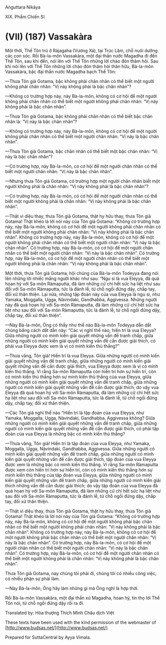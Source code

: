  

Aṅguttara Nikāya

XIX. Phẩm Chiến Sĩ

# (VII) (187) Vassakàra

Một thời, Thế Tôn trú ở Ràjagaha (Vương Xá), tại Trúc Lâm, chỗ nuôi dưỡng các con sóc. Rồi Bà-la-môn Vassakàra, một đại thần nước Magadha đi đến Thế Tôn, sau khi đến, nói lên với Thế Tôn những lời chào đón thăm hỏi. Sau khi nói lên với Thế Tôn những lời chào đón thăm hỏi thân hữu, Bà-la-môn Vassakàra, bậc đại thần nước Magadha bạch Thế Tôn:

—Thưa Tôn giả Gotama, bậc không phải chân nhân có thể biết một người không phải chân nhân: “Vị này không phải là bậc chân nhân”?

—Không có trường hợp này, này Bà-la-môn, không có cơ hội để một người không phải chân nhân có thể biết một người không phải chân nhân: “Vị này không phải là bậc chân nhân”.

—Thưa Tôn giả Gotama, bậc không phải chân nhân có thể biết bậc chân nhân là: “Vị này là bậc chân nhân”?

—Không có trường hợp này, này Bà-la-môn, không có cơ hội để một người không phải chân nhân có thể biết một người chân nhân: “Vị này là bậc chân nhân”.

—Thưa Tôn giả Gotama, bậc chân nhân có thể biết một bậc chân nhân: “Vị này là bậc chân nhân”?

—Có trường hợp, này Bà-la-môn, có cơ hội để một người chân nhân có thể biết một người chân nhân: “Vị này là bậc chân nhân”.

—Nhưng thưa Tôn giả Gotama, có trường hợp một người chân nhân biết một người không phải là chân nhân: “Vị này không phải là bậc chân nhân”?

—Có trường hợp, này Bà-la-môn, có cơ hội để một người chân nhân có thể biết một người không phải là chân nhân: “Vị này không phải là bậc chân nhân”.

—Thật vi diệu thay, thưa Tôn giả Gotama, thật hy hữu thay, thưa Tôn giả Gotama! Thật khéo là lời nói này của Tôn giả Gotama: “Không có trường hợp này, này Bà-la-môn, không có cơ hội để một người không phải chân nhân có thể biết một người không phải chân nhân: “Vị này không phải là bậc chân nhân”. Không có trường hợp này, này Bà-la-môn, không có cơ hội để một người không phải chân nhân có thể biết một người chân nhân: “Vị này là bậc chân nhân”. Có trường hợp, này Bà-la-môn, có cơ hội để một người chân nhân có thể biết một người chân nhân: “Vị này là bậc chân nhân”. Có trường hợp, này Bà-la-môn, có cơ hội để một người chân nhân có thể biết một người không phải là chân nhân: “Vị này không phải là bậc chân nhân”.

Một thời, thưa Tôn giả Gotama, hội chúng của Bà-la-môn Todeyya đang nói lên những lời nhiếc mắng người khác như sau: “Ngu si là vua Eleyya, đã quá hoan hỷ với Sa-môn Ràmaputta, đã làm những cử chỉ hết sức hạ liệt như sau đối với Sa-môn Ràmaputta, tức là đảnh lễ, từ chỗ ngồi đứng dậy, chắp tay, đối xử thân thiện. Lại nữa, những tập đoàn này của vua Eleyya là ngu si, như Yamaka, Moggalla, Ugga, Nàvindaki, Gandhabba, Aggivessa. Những người này đã quá hoan hỷ với Sa-môn Ràmaputta, đã làm những cử chỉ hết sức hạ liệt như sau đối với Sa-môn Ràmaputta, tức là đảnh lễ, từ chỗ ngồi đứng dậy, chắp tay, đối xử thân thiện”.

—Này Bà-la-môn, Ông có thấy như thế nào Bà-la-môn Todeyya dẫn dắt chúng bằng cách dắt dẫn này: “Các vị nghĩ thế nào, hiền trí là vua Eleyya? Giữa những người có minh kiến giải quyết những vấn đề tranh chấp, giữa những người có minh kiến giải quyết những vấn đề cần được giải thích, có phải vua Eleyya được xem là vị có minh kiến thù thắng?”

—Thưa vâng, Tôn giả! Hiền trí là vua Eleyya. Giữa những người có minh kiến giải quyết những vấn đề tranh chấp, giữa những người có minh kiến giải quyết những vấn đề cần được giải thích, vua Eleyya được xem là vị có minh kiến thù thắng. Vì rằng Sa-môn Ràmaputta còn hiền trí hơn sự hiền trí, còn có minh kiến thù thắng hơn sự minh kiến thù thắng của vua Eleyya, giữa những người có minh kiến giải quyết những vấn đề tranh chấp, giữa những người có minh kiến giải quyết những vấn đề cần được giải thích; do vậy vua Eleyya đã quá hoan hỷ với Sa-môn Ràmaputta, đã làm những cử chỉ hết sức hạ liệt như sau đối với Sa-môn Ràmaputta, tức là đảnh lễ, từ chỗ ngồi đứng dậy, chắp tay, đối xử thân thiện.

—Các Tôn giả nghĩ thế nào “Hiền trí là tập đoàn của vua Eleyya, như Yamaka, Moggalla, Ugga, Nàvindaki, Gandhabba, Aggivessa không? Giữa những người có minh kiến giải quyết những vấn đề tranh chấp, giữa những người có minh kiến giải quyết những vấn đề cần được giải thích, có phải tập đoàn của vua Eleyya là những bậc có minh kiến thù thắng?

—Thưa vâng, Tôn giả! Hiền trí là tập đoàn của vua Eleyya, như Yamaka, Moggalla, Ugga, Nàvindaki, Gandhabba, Aggivessa. Giữa những người có minh kiến giải quyết những vấn đề tranh chấp, giữa những người có minh kiến giải quyết những vấn đề cần được giải thích, tập đoàn của vua Eleyya được xem là những bậc có minh kiến thù thắng. Vì rằng Sa-môn Ràmaputta được xem còn hiền trí hơn sự hiền trí, còn có minh kiến thù thắng hơn sự minh kiến thù thắng của tập đoàn vua Eleyya, giữa những người có minh kiến giải quyết những vấn đề tranh chấp, giữa những người có minh kiến giải thích những vấn đề cần được giải thích; do vậy tập đoàn của vua Eleyya đã quá hoan hỷ với Sa-môn Ràmaputta, đã làm những cử chỉ hết sức hạ liệt như sau đối với Sa-môn Ràmaputta, tức là đảnh lễ, từ chỗ ngồi đứng dậy, chắp tay, đối xử thân thiện.

—Thật vi diệu thay, thưa Tôn giả Gotama, thật hy hữu thay, thưa Tôn giả Gotama! Thật khéo là lời nói này của Tôn giả Gotama: “Không có trường hợp này, này Bà-la-môn, không có cơ hội để một người không phải bậc chân nhân có thể biết một người không phải chân nhân: “Vị này không phải là bậc chân nhân”. Không có trường hợp này, này Bà-la-môn, không có cơ hội để một người không phải bậc chân nhân có thể biết một người chân nhân: “Vị này là bậc chân nhân”. Có trường hợp, này Bà-la-môn, có cơ hội để một người chân nhân có thể biết một người chân nhân: “Vị này là bậc chân nhân”. Có trường hợp, này Bà-la-môn, có cơ hội để một người chân nhân có thể biết một người không phải là chân nhân: “Vị này không phải là bậc chân nhân”.

Thưa Tôn giả Gotama, nay chúng tôi phải đi, chúng tôi có nhiều công việc, có nhiều phận sự phải làm.

—Này Bà-la-môn, Ông hãy làm những gì mà Ông nghĩ là hợp thời.

Rồi Bà-la-môn Vassakàra, một đại thần xứ Magadha, hoan hỷ, tín thọ lời Thế Tôn nói, từ chỗ ngồi đứng dậy rồi ra đi.

Translated by: Hòa thượng Thích Minh Châu dịch Việt

These texts have been used with the kind permission of the webmaster of [http://www.budsas.net/](http://www.budsas.net/)

Prepared for SuttaCentral by Ayya Vimala.